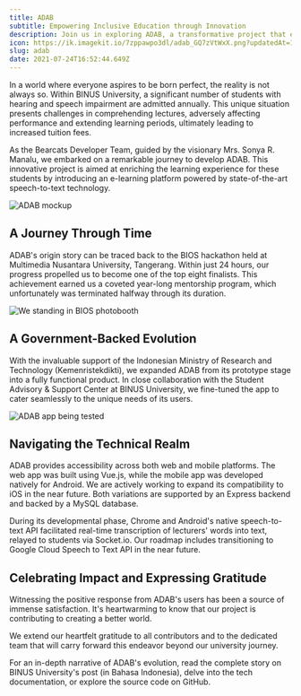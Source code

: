 ```yaml
---
title: ADAB
subtitle: Empowering Inclusive Education through Innovation
description: Join us in exploring ADAB, a transformative project that enhances the learning experience for students with hearing and speech impairment at BINUS University.
icon: https://ik.imagekit.io/7zppawpo3dl/adab_GQ7zVtWxX.png?updatedAt=1627146896081
slug: adab
date: 2021-07-24T16:52:44.649Z
---
```


In a world where everyone aspires to be born perfect, the reality is not always so. Within BINUS University, a significant number of students with hearing and speech impairment are admitted annually. This unique situation presents challenges in comprehending lectures, adversely affecting performance and extending learning periods, ultimately leading to increased tuition fees.

As the <hyperlink to="https://github.com/bearcatsdev" external>Bearcats Developer Team</hyperlink>, guided by the visionary Mrs. Sonya R. Manalu, we embarked on a remarkable journey to develop ADAB. This innovative project is aimed at enriching the learning experience for these students by introducing an e-learning platform powered by state-of-the-art speech-to-text technology.

![ADAB mockup](https://i.postimg.cc/FRwnwqrk/adab-mockup.png)

## A Journey Through Time

ADAB's origin story can be traced back to the BIOS hackathon held at Multimedia Nusantara University, Tangerang. Within just 24 hours, our progress propelled us to become one of the top eight finalists. This achievement earned us a coveted year-long mentorship program, which unfortunately was terminated halfway through its duration.

![We standing in BIOS photobooth](https://ik.imagekit.io/7zppawpo3dl/IMG_4136_gqYDQ-1IU.jpg?updatedAt=1627232961342&tr=fo-auto)

## A Government-Backed Evolution

With the invaluable support of the Indonesian Ministry of Research and Technology (Kemenristekdikti), we expanded ADAB from its prototype stage into a fully functional product. In close collaboration with the Student Advisory & Support Center at BINUS University, we fine-tuned the app to cater seamlessly to the unique needs of its users.

![ADAB app being tested](https://student.binus.ac.id/wp-content/uploads/2020/09/ADAB-2-640x475.jpg)

## Navigating the Technical Realm

ADAB provides accessibility across both web and mobile platforms. The web app was built using Vue.js, while the mobile app was developed natively for Android. We are actively working to expand its compatibility to iOS in the near future. Both variations are supported by an Express backend and backed by a MySQL database.

During its developmental phase, Chrome and Android's native speech-to-text API facilitated real-time transcription of lecturers' words into text, relayed to students via Socket.io. Our roadmap includes transitioning to Google Cloud Speech to Text API in the near future.

## Celebrating Impact and Expressing Gratitude

Witnessing the positive response from ADAB's users has been a source of immense satisfaction. It's heartwarming to know that our project is contributing to creating a better world.

We extend our heartfelt gratitude to all contributors and to the dedicated team that will carry forward this endeavor beyond our university journey.

For an in-depth narrative of ADAB's evolution, read the complete story on BINUS University's <hyperlink to="https://student.binus.ac.id/2020/09/aplikasi-adab-to-connect-dari-binusian-untuk-binusian/" external>post</hyperlink> (in Bahasa Indonesia), delve into the <hyperlink to="https://bearcatsdev.github.io/docs/adab/" external>tech documentation</hyperlink>, or explore the source code on <hyperlink to="https://github.com/bearcatsdev/adab" external>GitHub</hyperlink>.
